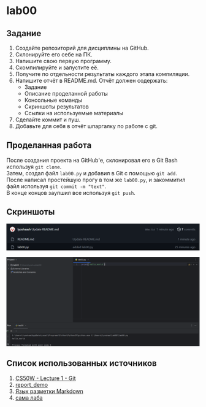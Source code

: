 # lab00
## Задание

  1.  Создайте репозиторий для дисциплины на GitHub.
  2. Склонируйте его себе на ПК.
  3.  Напишите свою первую программу.
  4. Скомпилируйте и запустите её.
  5.  Получите по отдельности результаты каждого этапа компиляции.
  6.  Напишите отчёт в README.md. Отчёт должен содержать:
       - Задание
       - Описание проделанной работы
       - Консольные команды
       - Скриншоты результатов
       - Ссылки на используемые материалы
  7.  Сделайте коммит и пуш.
  8.  Добавьте для себя в отчёт шпаргалку по работе с git.

## Проделанная работа

После создания проекта на GitHub'е, склонировал его в Git Bash используя `git clone`.  
Затем, создал файл `lab00.py` и добавил в Git с помощью `git add`.  
После написал простейшую прогу в том же `lab00.py`, и закоммитил файл используя `git commit -m "text"`.  
В конце концов заупшил все используя `git push`.  

## Скриншоты

![результат гит](gitres.png)

![результат питон](pyres.png)

## Список использованных источников

1. [CS50W - Lecture 1 - Git](https://www.youtube.com/watch?v=NcoBAfJ6l2Q)
2. [report_demo](https://github.com/still-coding/report_demo)
3. [Язык разметки Markdown](https://doka.guide/tools/markdown/)
4. [сама лаба](https://evil-teacher.on.fleek.co/prog_pm/lab00/)
